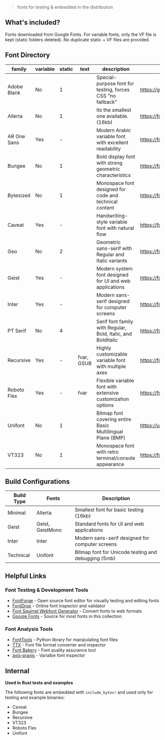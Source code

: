 > fonts for testing & embedded in the distribution

## What's included?

Fonts downloaded from Google Fonts. For variable fonts, only the VF file is kept (static folders deleted). No duplicate static + VF files are provided.

## Font Directory

| family      | variable | static | test       | description                                                  | url                                           |
| ----------- | -------- | ------ | ---------- | ------------------------------------------------------------ | --------------------------------------------- |
| Adobe Blank | No       | 1      |            | Special-purpose font for testing, forces CSS "no fallback"   | https://github.com/adobe-fonts/adobe-blank    |
| Allerta     | No       | 1      |            | Its the smallest one available. (16kb)                       | https://fonts.google.com/specimen/Allerta     |
| AR One Sans | Yes      | -      |            | Modern Arabic variable font with excellent readability       | https://fonts.google.com/specimen/AR+One+Sans |
| Bungee      | No       | 1      |            | Bold display font with strong geometric characteristics      | https://fonts.google.com/specimen/Bungee      |
| Bytesized   | No       | 1      |            | Monospace font designed for code and technical content       | https://fonts.google.com/specimen/Bytesized   |
| Caveat      | Yes      | -      |            | Handwriting-style variable font with natural flow            | https://fonts.google.com/specimen/Caveat      |
| Geo         | No       | 2      |            | Geometric sans-serif with Regular and Italic variants        | https://fonts.google.com/specimen/Geo         |
| Geist       | Yes      | -      |            | Modern system font designed for UI and web applications      | https://fonts.google.com/specimen/Geist       |
| Inter       | Yes      | -      |            | Modern sans-serif designed for computer screens              | https://fonts.google.com/specimen/Inter       |
| PT Serif    | No       | 4      |            | Serif font family with Regular, Bold, Italic, and BoldItalic | https://fonts.google.com/specimen/PT+Serif    |
| Recursive   | Yes      | -      | fvar, GSUB | Highly customizable variable font with multiple axes         | https://fonts.google.com/specimen/Recursive   |
| Roboto Flex | Yes      | -      | fvar       | Flexible variable font with extensive customization options  | https://fonts.google.com/specimen/Roboto+Flex |
| Unifont     | No       | 1      |            | Bitmap font covering entire Basic Multilingual Plane (BMP)   | https://unifoundry.com/unifont/               |
| VT323       | No       | 1      |            | Monospace font with retro terminal/console appearance        | https://fonts.google.com/specimen/VT323       |

## Build Configurations

| Build Type | Fonts            | Description                                         |
| ---------- | ---------------- | --------------------------------------------------- |
| Minimal    | Allerta          | Smallest font for basic testing (16kb)              |
| Geist      | Geist, GeistMono | Standard fonts for UI and web applications          |
| Inter      | Inter            | Modern sans-serif designed for computer screens     |
| Technical  | Unifont          | Bitmap font for Unicode testing and debugging (5mb) |

## Helpful Links

### Font Testing & Development Tools

- [FontForge](https://fontforge.org/) - Open source font editor for visually testing and editing fonts
- [FontDrop](https://fontdrop.info/) - Online font inspector and validator
- [Font Squirrel Webfont Generator](https://www.fontsquirrel.com/tools/webfont-generator) - Convert fonts to web formats
- [Google Fonts](https://fonts.google.com/) - Source for most fonts in this collection

### Font Analysis Tools

- [FontTools](https://fonttools.readthedocs.io/) - Python library for manipulating font files
- [TTX](https://fonttools.readthedocs.io/en/latest/ttx.html) - Font file format converter and inspector
- [Font Bakery](https://fontbakery.readthedocs.io/) - Font quality assurance tool
- [axis-praxis](https://www.axis-praxis.org/samsa/) - Varialbe font inspector

## Internal

**Used in Rust tests and examples**

The following fonts are embedded with `include_bytes!` and used only for testing and example binaries:

- Caveat
- Bungee
- Recursive
- VT323
- Roboto Flex
- Unifont
